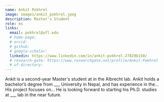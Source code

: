 ```yaml
---
name: Ankit Pokhrel
image: images/ankit_pokhrel.jpeg
description: Master's Student
role: ms
links:
  email: pokhrel@ufl.edu
  # home-page: 
  # orcid: 
  # github: 
  # google-scholar: 
  linkedin: https://www.linkedin.com/in/ankit-pokhrel-27829b150/
  # research-gate: https://www.researchgate.net/profile/Ankit-Pokhrel
  # uf-directory:
---
```


Ankit is a second-year Master's student at in the Albrecht lab. Ankit holds a bachelor’s degree from ___ University in Nepal, and has experience in the... 
His project focuses on...
He is looking forward to starting his Ph.D. studies at ___ lab in the near future.